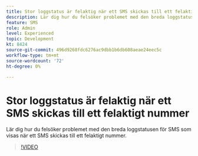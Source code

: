```yaml
---
title: Stor loggstatus är felaktig när ett SMS skickas till ett felaktigt nummer
description: Lär dig hur du felsöker problemet med den breda loggstatusen för SMS som visas när ett SMS skickas till ett felaktigt nummer.
feature: SMS
role: Admin
level: Experienced
topic: Development
kt: 8424
source-git-commit: 496d9268fdc6276ac9dbb1b6db608aeae24eec5c
workflow-type: tm+mt
source-wordcount: '72'
ht-degree: 0%

---
```



# Stor loggstatus är felaktig när ett SMS skickas till ett felaktigt nummer

Lär dig hur du felsöker problemet med den breda loggstatusen för SMS som visas när ett SMS skickas till ett felaktigt nummer.

>[!VIDEO](https://video.tv.adobe.com/v/335980?quality=12)
